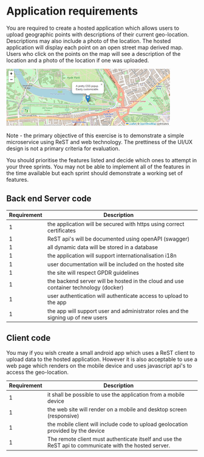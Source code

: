 # Application requirements

You are required to create a hosted application which allows users to upload geographic points with descriptions of their current geo-location. 
Descriptions may also include a photo of the location.
The hosted application will display each point on an open street map derived map. Users who click on the points on the map will see a description of the location and a photo of the location if one was uploaded. 

![alt text](../Assessment/mapleaflet.png "Figure mapleaflet.png" )

Note - the primary objective of this exercise is to demonstrate a simple microservice using ReST and web technology.
The prettiness of the UI/UX design is not a primary criteria for evaluation.

You should prioritise the features listed and decide which ones to attempt in your three sprints.
You may not be able to implement  all of the features in the time available but each sprint should demonstrate a working set of features. 

## Back end Server code

| Requirement | Description |        |
| ----------- | ----------- | ------ |
| 1 | the application will be secured with https using correct certificates |   |
| 1 | ReST api's will be documented using openAPI (swagger) |   |
| 1 | all dynamic data will be stored in a database |   |
| 1 | the application will support internationalisation i18n |   |
| 1 | user documentation will be included on the hosted site |   |
| 1 | the site will respect GPDR guidelines |   |
| 1 | the backend server will be hosted in the cloud and use container technology (docker) |   |
| 1 | user authentication will authenticate access to upload to the app |   |
| 1 | the app will support user and administrator roles and the signing up of new users |   |


## Client code

You may if you wish create a small android app which uses a ReST client to upload data to the hosted application. 
However it is also acceptable to use a web page which renders on the mobile device and uses javascript api's to access the geo-location.

| Requirement | Description |        |
| ----------- | ----------- | ------ |
| 1 | it shall be possible to use the application from a mobile device  |   |
| 1 | the web site will render on a mobile and desktop screen (responsive)  |   |
| 1 | the mobile client will include code to upload geolocation provided by the device  |   |
| 1 | The remote client must authenticate itself and use the ReST api to communicate with the hosted server. |   |
